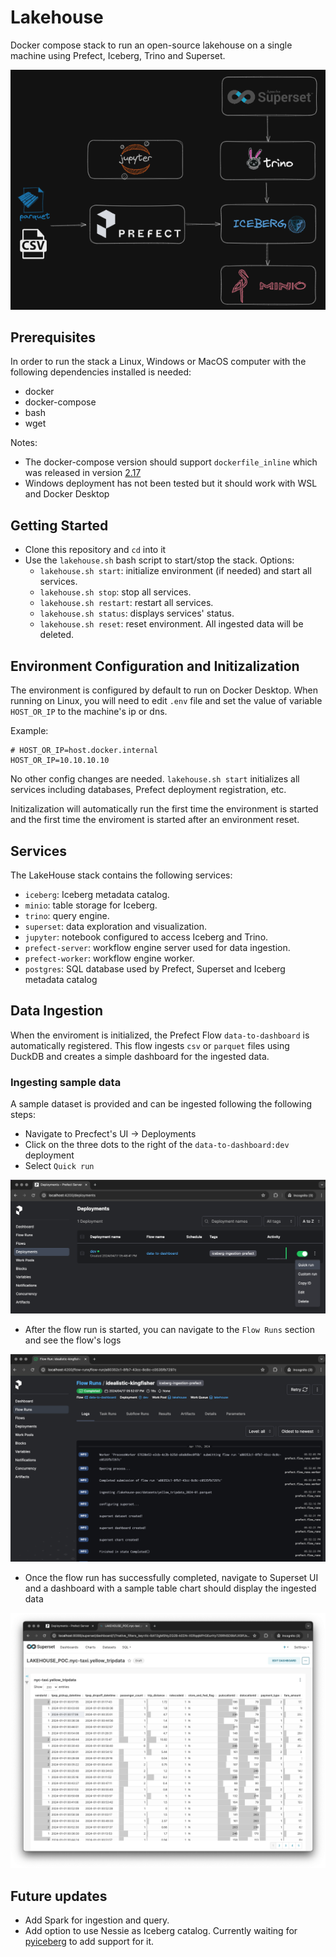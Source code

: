 # Lakehouse 

Docker compose stack to run an open-source lakehouse on a single machine using Prefect, Iceberg, Trino and Superset.

![](/docs/lakehouse.png)


## Prerequisites

In order to run the stack a Linux, Windows or MacOS computer with the following dependencies installed is needed:

* docker
* docker-compose
* bash
* wget

Notes:
* The docker-compose version should support `dockerfile_inline` which was released in version [2.17](https://github.com/docker/compose/releases/tag/v2.17.0)
* Windows deployment has not been tested but it should work with WSL and Docker Desktop


## Getting Started

* Clone this repository and `cd` into it
* Use the `lakehouse.sh` bash script to start/stop the stack. Options:
    - `lakehouse.sh start`: initialize environment (if needed) and start all services.
    - `lakehouse.sh stop`: stop all services.
    - `lakehouse.sh restart`: restart all services.
    - `lakehouse.sh status`: displays services' status.
    - `lakehouse.sh reset`: reset environment. All ingested data will be deleted.


## Environment Configuration and Initizalization

The environment is configured by default to run on Docker Desktop. When running on Linux, you will need to edit `.env` file and set the value of variable `HOST_OR_IP` to the machine's ip or dns.

Example:
```
# HOST_OR_IP=host.docker.internal
HOST_OR_IP=10.10.10.10
```

No other config changes are needed. `lakehouse.sh start` initializes all services including databases, Prefect deployment registration, etc.

Initizalization will automatically run the first time the environment is started and the first time the enviroment is started after an environment reset.


## Services

The LakeHouse stack contains the following services:

* `iceberg`: Iceberg metadata catalog.
* `minio`: table storage for Iceberg.
* `trino`: query engine.
* `superset`: data exploration and visualization.
* `jupyter`: notebook configured to access Iceberg and Trino.
* `prefect-server`: workflow engine server used for data ingestion.
* `prefect-worker`: workflow engine worker.
* `postgres`: SQL database used by Prefect, Superset and Iceberg metadata catalog


## Data Ingestion

When the enviroment is initialized, the Prefect Flow `data-to-dashboard` is automatically registered. This flow ingests `csv` or `parquet` files using DuckDB and creates a simple dashboard for the ingested data. 

### Ingesting sample data

A sample dataset is provided and can be ingested following the following steps:

* Navigate to Precfect's UI -> Deployments
* Click on the three dots to the right of the `data-to-dashboard:dev` deployment
* Select `Quick run`

![](/docs/prefect_deployment.png)

* After the flow run is started, you can navigate to the `Flow Runs` section and see the flow's logs

![](/docs/prefect_flow_run.png)

* Once the flow run has successfully completed, navigate to Superset UI and a dashboard with a sample table chart should display the ingested data

![](/docs/superset.png)


## Future updates

* Add Spark for ingestion and query.
* Add option to use Nessie as Iceberg catalog. Currently waiting for [pyiceberg](https://github.com/apache/iceberg-python/issues/19) to add support for it.


